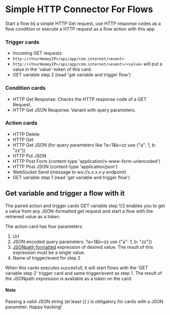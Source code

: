 # Simple HTTP Connector For Flows

Start a flow bij a simple HTTP Get request, use HTTP response codes as a flow
condition or execute a HTTP request as a flow action with this app.

### Trigger cards
- Incoming GET requests
 - ```http://<YourHomeyIP>/api/app/com.internet/<event>```
 - ```http://<YourHomeyIP>/api/app/com.internet/<event>/<value>``` will put a value in the 'value'-token of this card.
- GET variable step 2 (read 'get variable and trigger flow')

### Condition cards
- HTTP Get Response: Checks the HTTP response code of a GET Request.
- HTTP Get JSON Response: Variant with query parameters.

### Action cards
- HTTP Delete
- HTTP Get
- HTTP Get JSON (for query parameters like ?a=1&b=zz use {"a": 1, b: "zz"})
- HTTP Put JSON
- HTTP Post Form (content-type 'application/x-www-form-urlencoded')
- HTTP Post JSON (content-type 'application/json')
- WebSocket Send (message to ws://x.x.x.x:y endpoint)
- GET variable step 1 (read 'get variable and trigger flow')

## Get variable and trigger a flow with it
The paired action and trigger cards GET variable step 1/2 enables you to get a value from any JSON-formatted get request and start a flow with the retrieved value as a token.

The action card has four parameters:
 1. Url
 2. JSON encoded query parameters: ?a=1&b=zz use {"a": 1, b: "zz"})
 3. [JSONpath formatted](http://jsonpath.com/) expression of desired value. The result of this expression must be a single value.
 4. Name of trigger/event for step 2

When this cards executes succesfull, it will start flows with the 'GET variable step 2' trigger card and same trigger/event as step 1. The result of the JSONpath expression is available as a token on the card.

#### Note   
  Passing a valid JSON string (at least {} ) is obligatory for cards with a JSON parameter.
    Happy hacking!
